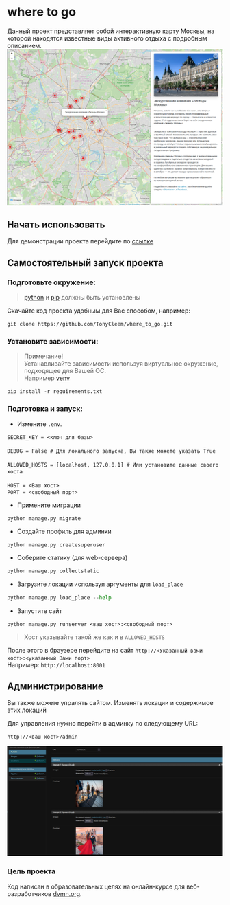# where to go 

Данный проект представляет собой интерактивную карту Москвы, на которой находятся известные виды активного отдыха с подробным описанием.
![alt text](static/demo.png)

## Начать использовать
Для демонстрации проекта перейдите по [ссылке](https://tonycleem.pythonanywhere.com/)


## Самостоятельный запуск проекта

### Подготовьте окружение:

>[python](https://www.python.org/) и [pip](https://pypi.org/project/pip/) должны быть установлены

Скачайте код проекта удобным для Вас способом, например:
```
git clone https://github.com/TonyCleem/where_to_go.git
```

### Установите зависимости:


>Примечание!  
Устанавливайте зависимости используя виртуальное окружение, подходящее для Вашей ОС.  
Например [venv](https://docs.python.org/3/library/venv.html)
```
pip install -r requirements.txt
```

### Подготовка и запуск:

- Измените `.env`.  
```
SECRET_KEY = <ключ для базы>

DEBUG = False # Для локального запуска, Вы также можете указать True

ALLOWED_HOSTS = [localhost, 127.0.0.1] # Или установите данные своего хоста

HOST = <Ваш хост>
PORT = <свободный порт>
```
- Примените миграции
```
python manage.py migrate
```

- Создайте профиль для админки
```
python manage.py createsuperuser
```
- Соберите статику (для web-сервера)
```python
python manage.py collectstatic
```
- Загрузите локации используя аргументы для `load_place`
```python
python manage.py load_place --help
```

- Запустите сайт
```
python manage.py runserver <ваш хост>:<свободный порт>
```
>Хост указывайте такой же как и в `ALLOWED_HOSTS`  


После этого в браузере перейдите на сайт `http://<Указанный вами хост>:<указанный Вами порт>`  
Например: `http://localhost:8001`

## Администрирование
Вы также можете упралять сайтом. Изменять локации и содержимое этих локаций

Для управления нужно перейти в админку по следующему URL:
```
http://<ваш хост>/admin
```
![alt text](static/admin_demo.png)

### Цель проекта
Код написан в образовательных целях на онлайн-курсе для веб-разработчиков [dvmn.org](https://dvmn.org/).
